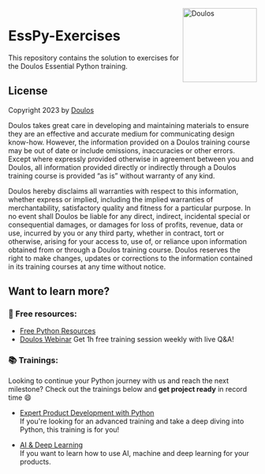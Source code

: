 <img src="https://www.doulos.com/media/1009/doulos-logo-header.svg" alt="Doulos" style="width: 150px;" align="right"/>

# EssPy-Exercises

This repository contains the solution to exercises for the Doulos Essential
Python training.

## License

Copyright 2023 by [Doulos](https://www.doulos.com)

Doulos takes great care in developing and maintaining materials to ensure
they are an effective and accurate medium for communicating design know-how.
However, the information provided on a Doulos training course may be out of
date or include omissions, inaccuracies or other errors. Except where expressly
provided otherwise in agreement between you and Doulos, all information
provided directly or indirectly through a Doulos training course is provided
“as is” without warranty of any kind.

Doulos hereby disclaims all warranties with respect to this information,
whether express or implied, including the implied warranties of merchantability,
satisfactory quality and fitness for a particular purpose. In no event shall
Doulos be liable for any direct, indirect, incidental special or consequential
damages, or damages for loss of profits, revenue, data or use, incurred by you
or any third party, whether in contract, tort or otherwise, arising for your
access to, use of, or reliance upon information obtained from or through a
Doulos training course. Doulos reserves the right to make changes, updates or
corrections to the information contained in its training courses at any time
without notice.


## Want to learn more?

### 💯 Free resources:
- [Free Python Resources ](https://www.doulos.com/knowhow/python/)
- [Doulos Webinar](https://www.doulos.com/webinars/) Get 1h free training session weekly with live Q&A!

### 📚 Trainings:
Looking to continue your Python journey with us and reach the next milestone?
Check out the trainings below and **get project ready** in record time 😄

- [Expert Product Development with Python](https://www.doulos.com/training/scripting-languages-and-utilities/python/expert-product-development-with-python-online/) <br/>
If you're looking for an advanced training and take a deep diving into Python,
this training is for you!

- [AI & Deep Learning](https://www.doulos.com/training/ai-and-deep-learning/deep-learning/)<br/>
If you want to learn how to use AI, machine and deep learning for your products.

